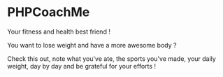 # PHPCoachMe
Your fitness and health best friend !

You want to lose weight and have a more awesome body ?

Check this out, note what you've ate, the sports you've made, your daily weight, day by day and be grateful for your efforts !
